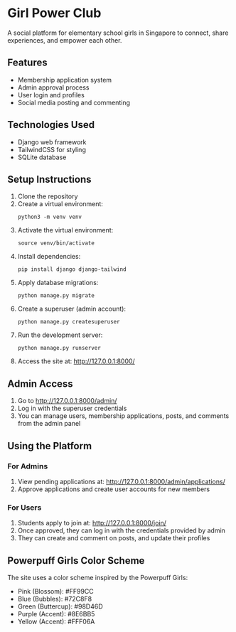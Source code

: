 # Girl Power Club

A social platform for elementary school girls in Singapore to connect, share experiences, and empower each other.

## Features

- Membership application system
- Admin approval process
- User login and profiles
- Social media posting and commenting

## Technologies Used

- Django web framework
- TailwindCSS for styling
- SQLite database

## Setup Instructions

1. Clone the repository
2. Create a virtual environment:
   ```
   python3 -m venv venv
   ```
3. Activate the virtual environment:
   ```
   source venv/bin/activate
   ```
4. Install dependencies:
   ```
   pip install django django-tailwind
   ```
5. Apply database migrations:
   ```
   python manage.py migrate
   ```
6. Create a superuser (admin account):
   ```
   python manage.py createsuperuser
   ```
7. Run the development server:
   ```
   python manage.py runserver
   ```
8. Access the site at: http://127.0.0.1:8000/

## Admin Access

1. Go to http://127.0.0.1:8000/admin/
2. Log in with the superuser credentials
3. You can manage users, membership applications, posts, and comments from the admin panel

## Using the Platform

### For Admins
1. View pending applications at: http://127.0.0.1:8000/admin/applications/
2. Approve applications and create user accounts for new members

### For Users
1. Students apply to join at: http://127.0.0.1:8000/join/
2. Once approved, they can log in with the credentials provided by admin
3. They can create and comment on posts, and update their profiles

## Powerpuff Girls Color Scheme

The site uses a color scheme inspired by the Powerpuff Girls:
- Pink (Blossom): #FF99CC
- Blue (Bubbles): #72C8F8  
- Green (Buttercup): #98D46D
- Purple (Accent): #8E6BB5
- Yellow (Accent): #FFF06A